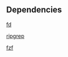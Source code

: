 ## Dependencies

[fd](https://github.com/sharkdp/fd)

[ripgrep](https://github.com/BurntSushi/ripgrep)

[fzf](https://github.com/junegunn/fzf)
